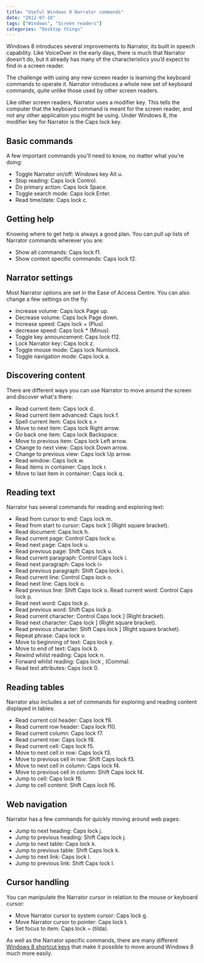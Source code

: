 ```yaml
---
title: "Useful Windows 8 Narrator commands"
date: "2012-07-18"
tags: ["Windows", "Screen readers"]
categories: "Desktop things"
---
```


Windows 8 introduces several improvements to Narrator, its built in speech capability. Like VoiceOver in the early days, there is much that Narrator doesn’t do, but it already has many of the characteristics you’d expect to find in a screen reader.

The challenge with using any new screen reader is learning the keyboard commands to operate it. Narrator introduces a whole new set of keyboard commands, quite unlike those used by other screen readers.

Like other screen readers, Narrator uses a modifier key. This tells the computer that the keyboard command is meant for the screen reader, and not any other application you might be using. Under Windows 8, the modifier key for Narrator is the Caps lock key.

## Basic commands

A few important commands you'll need to know, no matter what you're doing:

* Toggle Narrator on/off: Windows key Alt u.
* Stop reading: Caps lock Control.
* Do primary action: Caps lock Space.
* Toggle search mode: Caps lock Enter.
* Read time/date: Caps lock c.

## Getting help

Knowing where to get help is always a good plan. You can pull up lists of Narrator commands wherever you are:

* Show all commands: Caps lock f1.
* Show context specific commands: Caps lock f2.

## Narrator settings

Most Narrator options are set in the Ease of Access Centre. You can also change a few settings on the fly:

* Increase volume: Caps lock Page up.
* Decrease volume: Caps lock Page down.
* Increase speed: Caps lock + (Plus).
* decrease speed: Caps lock * (Minus).
* Toggle key announcement: Caps lock f12.
* Lock Narrator key: Caps lock z.
* Toggle mouse mode: Caps lock Numlock.
* Toggle navigation mode: Caps lock a.

## Discovering content

There are different ways you can use Narrator to move around the screen and discover what's there:

* Read current item: Caps lock d.
* Read current item advanced: Caps lock f.
* Spell current item: Caps lock s.>
* Move to next item: Caps lock Right arrow.
* Go back one item: Caps lock Backspace.
* Move to previous item: Caps lock Left arrow.
* Change to next view: Caps lock Down arrow.
* Change to previous view: Caps lock Up arrow.
* Read window: Caps lock w.
* Read items in container: Caps lock r.
* Move to last item in container: Caps lock q.

## Reading text

Narrator has several commands for reading and exploring text:

* Read from cursor to end: Caps lock m.
* Read from start to cursor: Caps lock \] (Right square bracket).
* Read document: Caps lock h.
* Read current page: Control Caps lock u.
* Read next page: Caps lock u.
* Read previous page: Shift Caps lock u.
* Read current paragraph: Control Caps lock i.
* Read next paragraph: Caps lock i>
* Read previous paragraph: Shift Caps lock i.
* Read current line: Control Caps lock o.
* Read next line: Caps lock o.
* Read previous line: Shift Caps lock o. Read current word: Control Caps lock p.
* Read next word: Caps lock p.
* Read previous word: Shift Caps lock p.
* Read current character: Control Caps lock \] (Right bracket).
* Read next character: Caps lock \] (Right square bracket).
* Read previous character: Shift Caps lock \] (Right square bracket).
* Repeat phrase: Caps lock v.
* Move to beginning of text: Caps lock y.
* Move to end of text: Caps lock b.
* Rewind whilst reading: Caps lock n.
* Forward whilst reading: Caps lock , (Comma).
* Read text attributes: Caps lock 0.

## Reading tables

Narrator also includes a set of commands for exploring and reading content displayed in tables:

* Read current col header: Caps lock f9.
* Read current row header: Caps lock f10.
* Read current column: Caps lock f7.
* Read current row: Caps lock f8.
* Read current cell: Caps lock f5.
* Move to next cell in row: Caps lock f3.
* Move to previous cell in row: Shift Caps lock f3.
* Move to next cell in column: Caps lock f4.
* Move to previous cell in column: Shift Caps lock f4.
* Jump to cell: Caps lock f6.
* Jump to cell content: Shift Caps lock f6.

## Web navigation

Narrator has a few commands for quickly moving around web pages:

* Jump to next heading: Caps lock j.
* Jump to previous heading: Shift Caps lock j.
* Jump to next table: Caps lock k.
* Jump to previous table: Shift Caps lock k.
* Jump to next link: Caps lock l.
* Jump to previous link: Shift Caps lock l.

## Cursor handling

You can manipulate the Narrator cursor in relation to the mouse or keyboard cursor:

* Move Narrator cursor to system cursor: Caps lock g.
* Move Narrator cursor to pointer: Caps lock t.
* Set focus to item: Caps lock ~ (tilda).

As well as the Narrator specific commands, there are many different [Windows 8 shortcut keys](https://tink.uk/2012/07/useful-windows-8-shortcut-keys-for-keyboard-users/) that make it possible to move around Windows 8 much more easily.
